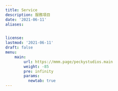 ```yaml
---
title: Service
description: 服務項目
date: '2021-06-11'
aliases:


license: 
lastmod: '2021-06-11'
draft: false
menu:
    main: 
        url: https://mmm.page/peckystudios.main
        weight: -85
        pre: infinity
        params:
          newtab: true
---
```



